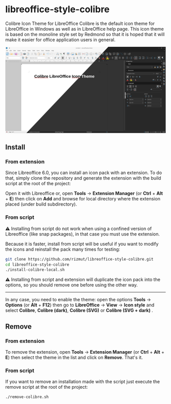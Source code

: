 # libreoffice-style-colibre
Colibre Icon Theme for LibreOffice
Colibre is the default icon theme for LibreOffice in Windows as well as in LibreOffice help page. This icon theme is based on the monoline style set by Redmond so that it is hoped that it will make it easier for office application users in general.

![Preview of Libreoffice style Colibre](libreoffice-style-colibre.png)

## Install
### From extension

Since Libreoffice 6.0, you can install an icon pack with an extension. To do that, simply clone the repository and generate the extension with the build script at the root of the project:

Open it with Libreoffice or, open __Tools__ → __Extension Manager__ (or __Ctrl__ + __Alt__ + __E__) then click on __Add__ and browse for local directory where the extension placed (under build subdirectory).
### From script

⚠ Installing from script do not work when using a confined version of Libreoffice (like snap packages), in that case you must use the extension.

Because it is faster, install from script will be useful if you want to modify the icons and reinstall the pack many times for testing:

```bash
git clone https://github.com/rizmut/libreoffice-style-colibre.git
cd libreoffice-style-colibre
./install-colibre-local.sh
```

⚠ Installing from script and extension will duplicate the icon pack into the options, so you should remove one before using the other way.

---

In any case, you need to enable the theme: open the options __Tools__ → __Options__ (or __Alt__ + __F12__) then go to __LibreOffice__ → __View__ → __Icon style__ and select __Colibre__,  __Colibre (dark)__, __Colibre (SVG)__ or __Colibre (SVG + dark)__ .

## Remove

### From extension

To remove the extension, open __Tools__ → __Extension Manager__ (or __Ctrl__ + __Alt__ + __E__) then select the theme in the list and click on __Remove__. That's it.

### From script

If you want to remove an installation made with the script just execute the remove script at the root of the project:

```bash
./remove-colibre.sh
```
